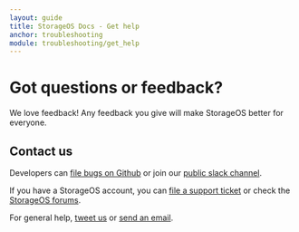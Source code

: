 ```yaml
---
layout: guide
title: StorageOS Docs - Get help
anchor: troubleshooting
module: troubleshooting/get_help
---
```


# Got questions or feedback?

We love feedback! Any feedback you give will make StorageOS better for everyone.

## Contact us

Developers can [file bugs on Github](https://github.com/storageos/storageos.github.io/issues) or join our [public slack channel](http://slack.storageos.com).

If you have a StorageOS account, you can [file a support ticket](https://support.storageos.com/support/tickets/new) or check the [StorageOS forums](https://support.storageos.com/support/discussions).

For general help, [tweet us](https://www.twitter.com/storage_os) or [send an email](mailto:support@storageos.com).
